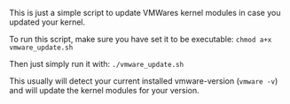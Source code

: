 This is just a simple script to update VMWares kernel modules in case you updated your kernel.

To run this script, make sure you have set it to be executable: ```chmod a+x vmware_update.sh```

Then just simply run it with: ```./vmware_update.sh```

This usually will detect your current installed vmware-version (```vmware -v```) and will update the kernel modules for your version.
